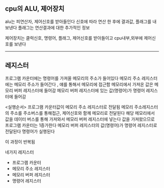 ## cpu의 ALU, 제어장치

alu는 피연산자, 제어신호를 받아들인다
신호에 따라 연산 한 후에 결과값, 플래그를 내보낸다
플래그는 연산결과에 대한 추가적인 정보

제어장치는 클럭신호, 명령어, 플래그, 제어신호를 받아들이고
cpu내부,외부에 제어신호를 보낸다

---

## 레지스터

프로그램 카운터에는 명령어를 가져올 메모리의 주소가 들어있다
메모리 주소 레지스터에는 메모리 주소가 들어간다 , 얘를 통해서 메모리에 접근함
메모리에서 가져온 값은 메모리 버퍼 레지스터에 들어감
메모리 버퍼 레지스터에 있는 값(명령어)가 명령어 레지스터에 들어감

<실행순서>
프로그램 카운터값이 메모리 주소 레지스터로 전달됨
메모리 주소레지스터의 주소를 주소버스를 통해접근, 제어신호와 함께 메모리로 전달된다
해당 메모리에서 값을 데이터 버스를 통해 가져와서 메모리 버퍼 레지스터에 넣는다
값을 가져왔으므로 프로그램 카운터는 1증가한다
메모리 버퍼 레지스터의 값(명령어)가 명령어 레지스터로 전달된다
명령어가 실행된다

이 과정이 반복됨

네가지 레지스터
- 프로그램 카운터
- 메모리 주소 레지스터
- 메모리 버퍼 레지스터
- 명령어 레지스터

